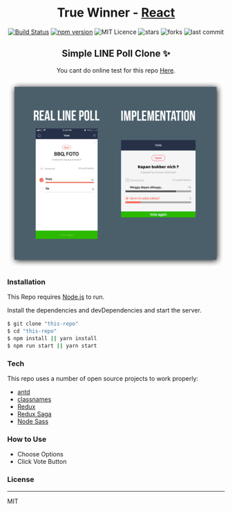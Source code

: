 <!-- markdownlint-disable MD033 -->
<div align="center">

# True Winner - [React](https://reactjs.org/)
[![Build Status](https://travis-ci.org/joemccann/dillinger.svg?branch=master)](https://travis-ci.org/joemccann/dillinger) [![npm version](https://img.shields.io/npm/v/react.svg?style=flat)](https://www.npmjs.com/package/react) ![MIT Licence](https://badges.frapsoft.com/os/mit/mit.svg?v=103) ![stars](https://badgen.net/github/stars/anwarabdullahn/true-winner-react) ![forks](https://badgen.net/github/forks/anwarabdullahn/true-winner-react)
![last commit](https://badgen.net/github/last-commit/anwarabdullahn/true-winner-react)

## Simple LINE Poll Clone  ✨
You cant do online test for this repo [Here](https://true-winner.herokuapp.com/).

![preview](assets/compare.png)

</div>

### Installation
This Repo requires [Node.js](https://nodejs.org/) to run.

Install the dependencies and devDependencies and start the server.

```sh
$ git clone "this-repo"
$ cd "this-repo"
$ npm install || yarn install
$ npm run start || yarn start
```

### Tech
This repo uses a number of open source projects to work properly:
* [antd](https://ant.design/)
* [classnames](https://www.npmjs.com/package/classnames/)
* [Redux](https://github.com/reduxjs/redux)
* [Redux Saga](https://redux-saga.js.org/)
* [Node Sass](https://npmjs.org/package/node-sass/)

### How to Use
 - Choose Options
 - Click Vote Button

### License
----
MIT
